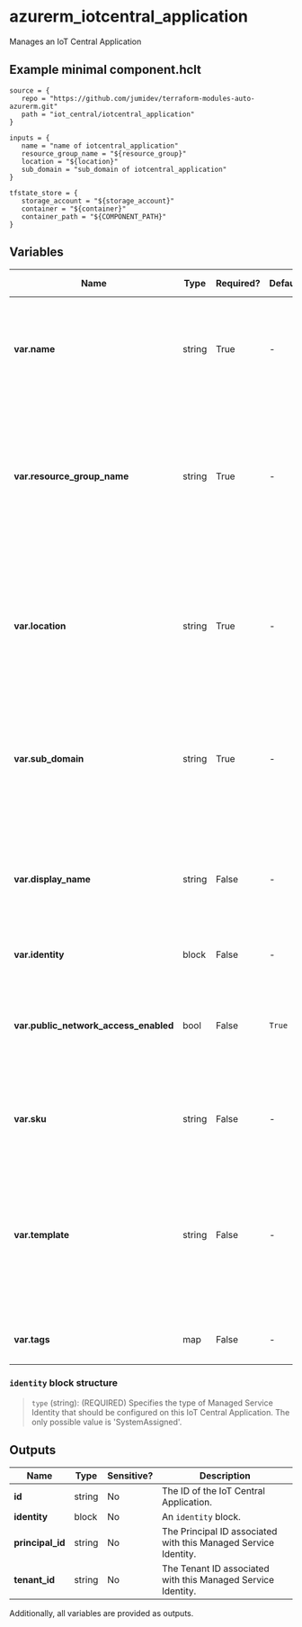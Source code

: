 # azurerm_iotcentral_application

Manages an IoT Central Application

## Example minimal component.hclt

```hcl
source = {
   repo = "https://github.com/jumidev/terraform-modules-auto-azurerm.git" 
   path = "iot_central/iotcentral_application" 
}

inputs = {
   name = "name of iotcentral_application" 
   resource_group_name = "${resource_group}" 
   location = "${location}" 
   sub_domain = "sub_domain of iotcentral_application" 
}

tfstate_store = {
   storage_account = "${storage_account}" 
   container = "${container}" 
   container_path = "${COMPONENT_PATH}" 
}

```

## Variables

| Name | Type | Required? |  Default  |  possible values |  Description |
| ---- | ---- | --------- |  ----------- | ----------- | ----------- |
| **var.name** | string | True | -  |  -  |  Specifies the name of the IotHub resource. Changing this forces a new resource to be created. | 
| **var.resource_group_name** | string | True | -  |  -  |  The name of the resource group under which the IotHub resource has to be created. Changing this forces a new resource to be created. | 
| **var.location** | string | True | -  |  -  |  Specifies the supported Azure location where the resource has to be create. Changing this forces a new resource to be created. | 
| **var.sub_domain** | string | True | -  |  -  |  A `sub_domain` name. Subdomain for the IoT Central URL. Each application must have a unique subdomain. | 
| **var.display_name** | string | False | -  |  -  |  A `display_name` name. Custom display name for the IoT Central application. Default is resource name. | 
| **var.identity** | block | False | -  |  -  |  An `identity` block. | 
| **var.public_network_access_enabled** | bool | False | `True`  |  -  |  Whether public network access is allowed for the IoT Central Application. Defaults to `true`. | 
| **var.sku** | string | False | -  |  `ST0`, `ST1`, `ST2`  |  A `sku` name. Possible values is `ST0`, `ST1`, `ST2`, Default value is `ST1` | 
| **var.template** | string | False | -  |  -  |  A `template` name. IoT Central application template name. Default is a custom application. Changing this forces a new resource to be created. | 
| **var.tags** | map | False | -  |  -  |  A mapping of tags to assign to the resource. | 

### `identity` block structure

>`type` (string): (REQUIRED) Specifies the type of Managed Service Identity that should be configured on this IoT Central Application. The only possible value is 'SystemAssigned'.



## Outputs

| Name | Type | Sensitive? | Description |
| ---- | ---- | --------- | --------- |
| **id** | string | No  | The ID of the IoT Central Application. | 
| **identity** | block | No  | An `identity` block. | 
| **principal_id** | string | No  | The Principal ID associated with this Managed Service Identity. | 
| **tenant_id** | string | No  | The Tenant ID associated with this Managed Service Identity. | 

Additionally, all variables are provided as outputs.
